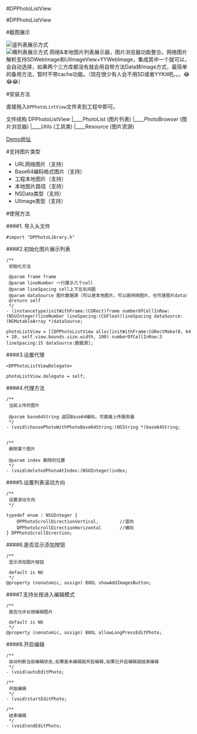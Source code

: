 #DPPhotoListView

#DPPhotoListView

#截图展示


![竖列表展示方式](http://upload-images.jianshu.io/upload_images/4842734-7e0af7bda7086fd2.gif?imageMogr2/auto-orient/strip)  
![横列表展示方式](http://upload-images.jianshu.io/upload_images/4842734-26209ebb35eb71f7.gif?imageMogr2/auto-orient/strip)
网络&本地图片列表展示器，图片浏览器功能整合。网络图片解析支持SDWebImage和UIImageView+YYWebImage，集成其中一个就可以，会自动选择，如果两个三方库都没有就会用自带方法Data转Image方式，最简单的备用方法，暂时不带cache功能。（现在很少有人会不用SD或者YYKit吧。。。😂😂😂）

#安装方法

直接拖入```DPPhotoListView```文件夹到工程中即可。

文件结构
DPPhotoListView
|____PhotoList (图片列表)
|____PhotoBrowser (图片浏览器)
|____Utils (工具类)
|____Resource (图片资源)

[Demo地址](https://github.com/XL-Andrew/DPPhotoListView)

#支持图片类型

* URL网络图片（支持）
* Base64编码格式图片（支持）
* 工程本地图片（支持）
* 本地图片路径（支持）
* NSData类型（支持）
* UIImage类型（支持）

#使用方法

####1. 导入头文件

```#import "DPPhotoLibrary.h"```  

####2.初始化图片展示列表

```
/**
 初始化方法

 @param frame frame
 @param lineNumber 一行展示几个cell
 @param lineSpacing cell上下左右间距
 @param dataSource 图片数据源（可以是本地图片，可以是网络图片，也可是图片data）
 @return self
 */
- (instancetype)initWithFrame:(CGRect)frame numberOfCellInRow:(NSUInteger)lineNumber lineSpacing:(CGFloat)lineSpacing dataSource:(NSMutableArray *)dataSource;
```

```
photoListView = [[DPPhotoListView alloc]initWithFrame:CGRectMake(0, 64 + 20, self.view.bounds.size.width, 100) numberOfCellInRow:3 lineSpacing:15 dataSource:数据源];
```

####3.设置代理

```
<DPPhotoListViewDelegate>

photoListView.delegate = self;
```

####4.代理方法

```
/**
 当前上传的图片

 @param base64String 返回Base64编码，可直接上传服务器
 */
- (void)choosePhotoWithPhotoBase64String:(NSString *)base64String;


/**
 删除某个图片

 @param index 删除的位置
 */
- (void)deletedPhotoAtIndex:(NSUInteger)index;
```

####5.设置列表滚动方向

```
/**
 设置滚动方向
 */

typedef enum : NSUInteger {
    DPPhotoScrollDirectionVertical,        //竖向
    DPPhotoScrollDirectionHorizontal       //横向
} DPPhotoScrollDirection;
```

####6.是否显示添加按钮

```
/**
 显示添加图片按钮
 
 default is NO
 */
@property (nonatomic, assign) BOOL showAddImagesButton;
```

####7.支持长按进入编辑模式

```
/**
 是否允许长按编辑图片
 
 default is NO
 */
@property (nonatomic, assign) BOOL allowLongPressEditPhoto;
```
####8.开启编辑

```
/**
 自动判断当前编辑状态,如果是未编辑就开启编辑,如果已开启编辑就结束编辑
 */
- (void)autoEditPhoto;

/**
 开始编辑
 */
- (void)startEditPhoto;

/**
 结束编辑
 */
- (void)endEditPhoto;
```